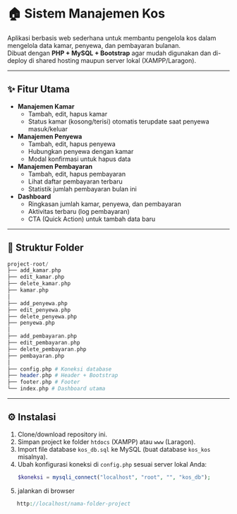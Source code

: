 # 🏠 Sistem Manajemen Kos

Aplikasi berbasis web sederhana untuk membantu pengelola kos dalam mengelola data kamar, penyewa, dan pembayaran bulanan.  
Dibuat dengan **PHP + MySQL + Bootstrap** agar mudah digunakan dan di-deploy di shared hosting maupun server lokal (XAMPP/Laragon).

---

## ✨ Fitur Utama

- **Manajemen Kamar**
  - Tambah, edit, hapus kamar
  - Status kamar (kosong/terisi) otomatis terupdate saat penyewa masuk/keluar
- **Manajemen Penyewa**
  - Tambah, edit, hapus penyewa
  - Hubungkan penyewa dengan kamar
  - Modal konfirmasi untuk hapus data
- **Manajemen Pembayaran**
  - Tambah, edit, hapus pembayaran
  - Lihat daftar pembayaran terbaru
  - Statistik jumlah pembayaran bulan ini
- **Dashboard**
  - Ringkasan jumlah kamar, penyewa, dan pembayaran
  - Aktivitas terbaru (log pembayaran)
  - CTA (Quick Action) untuk tambah data baru

---

## 📂 Struktur Folder

```php
project-root/
├── add_kamar.php
├── edit_kamar.php
├── delete_kamar.php
├── kamar.php
│
├── add_penyewa.php
├── edit_penyewa.php
├── delete_penyewa.php
├── penyewa.php
│
├── add_pembayaran.php
├── edit_pembayaran.php
├── delete_pembayaran.php
├── pembayaran.php
│
├── config.php # Koneksi database
├── header.php # Header + Bootstrap
├── footer.php # Footer
└── index.php # Dashboard utama
```

---

## ⚙️ Instalasi

1. Clone/download repository ini.
2. Simpan project ke folder `htdocs` (XAMPP) atau `www` (Laragon).
3. Import file database `kos_db.sql` ke MySQL (buat database `kos_kos` misalnya).
4. Ubah konfigurasi koneksi di `config.php` sesuai server lokal Anda:
   ```php
   $koneksi = mysqli_connect("localhost", "root", "", "kos_db");
   ```
5. jalankan di browser

```php
   http://localhost/nama-folder-project
```
